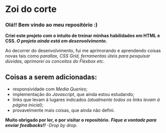 # Zoi do corte

### Olá!! Bem vindo ao meu repositório :)

**Criei este projeto com o intuito de treinar minhas habilidades em HTML e CSS. _O projeto ainda está em desenvolvimento_.**

Ao decorrer do desenvolvimento, fui me aprimorando e aprendendo coisas novas tais como *parallax, CSS Grid, ferramentas úteis para pesquisar dúvidas,  aprimorei os conceitos do Flexbox etc*.


## Coisas a serem adicionadas:
* responsividade com *Media Queries*;
* implementação do *Javascript*, que ainda estou estudando;
* links que levam à lugares indicados *(atualmente todos os links levam à página inicial)*;
* provavelmente mais coisas, que ainda não defini.



**Muito obrigado por ler, e por visitar o repositório.**
**_Fique a vontade para enviar feedbacks!!_**
*-Drop by drop.*